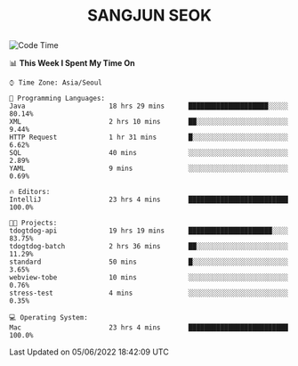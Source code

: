 <h1>
 <p align="center">
   SANGJUN SEOK
 </p>
</h1>

<!--START_SECTION:waka-->
![Code Time](http://img.shields.io/badge/Code%20Time-0%20secs-blue)

📊 **This Week I Spent My Time On** 

```text
⌚︎ Time Zone: Asia/Seoul

💬 Programming Languages: 
Java                     18 hrs 29 mins      ████████████████████░░░░░   80.14% 
XML                      2 hrs 10 mins       ██░░░░░░░░░░░░░░░░░░░░░░░   9.44% 
HTTP Request             1 hr 31 mins        █░░░░░░░░░░░░░░░░░░░░░░░░   6.62% 
SQL                      40 mins             ░░░░░░░░░░░░░░░░░░░░░░░░░   2.89% 
YAML                     9 mins              ░░░░░░░░░░░░░░░░░░░░░░░░░   0.69%

🔥 Editors: 
IntelliJ                 23 hrs 4 mins       █████████████████████████   100.0%

🐱‍💻 Projects: 
tdogtdog-api             19 hrs 19 mins      █████████████████████░░░░   83.75% 
tdogtdog-batch           2 hrs 36 mins       ██░░░░░░░░░░░░░░░░░░░░░░░   11.29% 
standard                 50 mins             █░░░░░░░░░░░░░░░░░░░░░░░░   3.65% 
webview-tobe             10 mins             ░░░░░░░░░░░░░░░░░░░░░░░░░   0.76% 
stress-test              4 mins              ░░░░░░░░░░░░░░░░░░░░░░░░░   0.35%

💻 Operating System: 
Mac                      23 hrs 4 mins       █████████████████████████   100.0%

```


 Last Updated on 05/06/2022 18:42:09 UTC
<!--END_SECTION:waka-->
